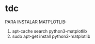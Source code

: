# tdc

PARA INSTALAR MATPLOTLIB:

1) apt-cache search python3-matplotlib
2) sudo apt-get install python3-matplotlib